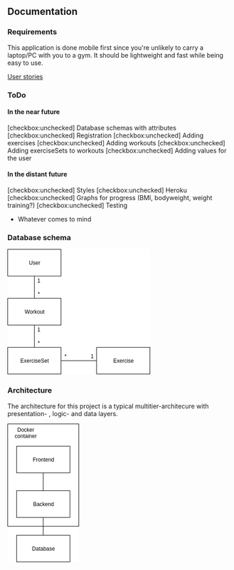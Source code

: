 ## Documentation

### Requirements

This application is done mobile first since you're unlikely to carry a laptop/PC with you to a gym. It should be lightweight and fast while being easy to use. 

[User stories](https://github.com/ollikehy/jafa/blob/master/documentation/userstories.md)

### ToDo

#### In the near future

[checkbox:unchecked] Database schemas with attributes
[checkbox:unchecked] Registration
[checkbox:unchecked] Adding exercises
[checkbox:unchecked] Adding workouts
[checkbox:unchecked] Adding exerciseSets to workouts
[checkbox:unchecked] Adding values for the user

#### In the distant future

[checkbox:unchecked] Styles
[checkbox:unchecked] Heroku
[checkbox:unchecked] Graphs for progress (BMI, bodyweight, weight training?)
[checkbox:unchecked] Testing
* Whatever comes to mind

### Database schema

![Database schema](https://github.com/ollikehy/jafa/blob/master/documentation/dbschema.png)

### Architecture

The architecture for this project is a typical multitier-architecure with presentation- , logic- and data layers.

![Architectural schema](https://github.com/ollikehy/jafa/blob/master/documentation/architecture.png)